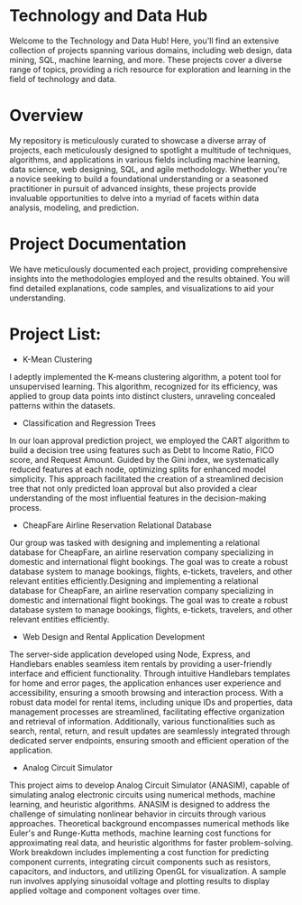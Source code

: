 # Technology and Data Hub

Welcome to the Technology and Data Hub! Here, you'll find an extensive collection of projects spanning various domains, including web design, data mining, SQL, machine learning, and more. These projects cover a diverse range of topics, providing a rich resource for exploration and learning in the field of technology and data.

# Overview

My repository is meticulously curated to showcase a diverse array of projects, each meticulously designed to spotlight a multitude of techniques, algorithms, and applications in various fields including machine learning, data science, web designing, SQL, and agile methodology. Whether you're a novice seeking to build a foundational understanding or a seasoned practitioner in pursuit of advanced insights, these projects provide invaluable opportunities to delve into a myriad of facets within data analysis, modeling, and prediction.


# Project Documentation
We have meticulously documented each project, providing comprehensive insights into the methodologies employed and the results obtained. You will find detailed explanations, code samples, and visualizations to aid your understanding.

# Project List:

- K-Mean Clustering

I adeptly implemented the K-means clustering algorithm, a potent tool for unsupervised learning. This algorithm, recognized for its efficiency, was applied to group data points into distinct clusters, unraveling concealed patterns within the datasets. 

- Classification and Regression Trees

In our loan approval prediction project, we employed the CART algorithm to build a decision tree using features such as Debt to Income Ratio, FICO score, and Request Amount. Guided by the Gini index, we systematically reduced features at each node, optimizing splits for enhanced model simplicity. This approach facilitated the creation of a streamlined decision tree that not only predicted loan approval but also provided a clear understanding of the most influential features in the decision-making process.

- CheapFare Airline Reservation Relational Database

Our group was tasked with designing and implementing a relational database for CheapFare, an airline reservation company specializing in domestic and international flight bookings. The goal was to create a robust database system to manage bookings, flights, e-tickets, travelers, and other relevant entities efficiently.Designing and implementing a relational database for CheapFare, an airline reservation company specializing in domestic and international flight bookings. The goal was to create a robust database system to manage bookings, flights, e-tickets, travelers, and other relevant entities efficiently.

- Web Design and Rental Application Development

The server-side application developed using Node, Express, and Handlebars enables seamless item rentals by providing a user-friendly interface and efficient functionality. Through intuitive Handlebars templates for home and error pages, the application enhances user experience and accessibility, ensuring a smooth browsing and interaction process. With a robust data model for rental items, including unique IDs and properties, data management processes are streamlined, facilitating effective organization and retrieval of information. Additionally, various functionalities such as search, rental, return, and result updates are seamlessly integrated through dedicated server endpoints, ensuring smooth and efficient operation of the application.

- Analog Circuit Simulator

This project aims to develop Analog Circuit Simulator (ANASIM), capable of simulating analog electronic circuits using numerical methods, machine learning, and heuristic algorithms. ANASIM is designed to address the challenge of simulating nonlinear behavior in circuits through various approaches. Theoretical background encompasses numerical methods like Euler's and Runge-Kutta methods, machine learning cost functions for approximating real data, and heuristic algorithms for faster problem-solving. Work breakdown includes implementing a cost function for predicting component currents, integrating circuit components such as resistors, capacitors, and inductors, and utilizing OpenGL for visualization. A sample run involves applying sinusoidal voltage and plotting results to display applied voltage and component voltages over time.
